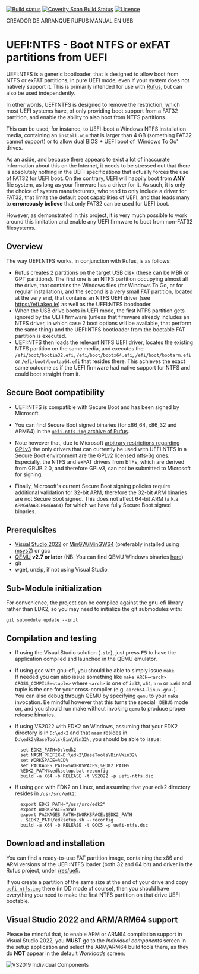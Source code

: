 [![Build status](https://img.shields.io/github/actions/workflow/status/pbatard/uefi-ntfs/windows.yml?style=flat-square)](https://github.com/pbatard/uefi-ntfs/actions)
[![Coverity Scan Build Status](https://img.shields.io/coverity/scan/23361.svg?style=flat-square)](https://scan.coverity.com/projects/pbatard-uefi-ntfs)
[![Licence](https://img.shields.io/badge/license-GPLv2-blue.svg?style=flat-square)](https://www.gnu.org/licenses/gpl-2.0.en.html)

CREADOR DE ARRANQUE RUFUS MANUAL EN USB

UEFI:NTFS - Boot NTFS or exFAT partitions from UEFI
===================================================

UEFI:NTFS is a generic bootloader, that is designed to allow boot from NTFS or
exFAT partitions, in pure UEFI mode, even if your system does not natively
support it.
This is primarily intended for use with [Rufus](https://rufus.ie), but can also
be used independently.

In other words, UEFI:NTFS is designed to remove the restriction, which most
UEFI systems have, of only providing boot support from a FAT32 partition, and
enable the ability to also boot from NTFS partitions.

This can be used, for instance, to UEFI-boot a Windows NTFS installation media,
containing an `install.wim` that is larger than 4 GB (something FAT32 cannot
support) or to allow dual BIOS + UEFI boot of 'Windows To Go' drives.

As an aside, and because there appears to exist a lot of inaccurate information
about this on the Internet, it needs to be stressed out that there is absolutely
nothing in the UEFI specifications that actually forces the use of FAT32 for
UEFI boot. On the contrary, UEFI will happily boot from __ANY__ file system,
as long as your firmware has a driver for it. As such, it is only the choice of
system manufacturers, who tend to only include a driver for FAT32, that limits
the default boot capabilities of UEFI, and that leads many to __erroneously
believe__ that only FAT32 can be used for UEFI boot.

However, as demonstrated in this project, it is very much possible to work
around this limitation and enable any UEFI firmware to boot from non-FAT32
filesystems.

## Overview

The way UEFI:NTFS works, in conjunction with Rufus, is as follows:

* Rufus creates 2 partitions on the target USB disk (these can be MBR or GPT
  partitions). The first one is an NTFS partition occupying almost all the
  drive, that contains the Windows files (for Windows To Go, or for regular
  installation), and the second is a very small FAT partition, located at the
  very end, that contains an NTFS UEFI driver (see https://efi.akeo.ie) as well
  as the UEFI:NTFS bootloader.
* When the USB drive boots in UEFI mode, the first NTFS partition gets ignored
  by the UEFI firmware (unless that firmware already includes an NTFS driver,
  in which case 2 boot options will be available, that perform the same thing)
  and the UEFI:NTFS bootloader from the bootable FAT partition is executed.
* UEFI:NTFS then loads the relevant NTFS UEFI driver, locates the existing NTFS
  partition on the same media, and executes the `/efi/boot/bootia32.efi`,
  `/efi/boot/bootx64.efi`, `/efi/boot/bootarm.efi` or `/efi/boot/bootaa64.efi`
  that resides there. This achieves the exact same outcome as if the UEFI
  firmware had native support for NTFS and could boot straight from it.

## Secure Boot compatibility

* UEFI:NTFS is compatible with Secure Boot and has been signed by Microsoft.

* You can find Secure Boot signed binaries (for x86_64, x86_32 and ARM64) in the
  [`uefi-ntfs.img` archive of Rufus](https://github.com/pbatard/rufus/tree/master/res/uefi).

* Note however that, due to Microsoft [arbitrary restrictions regarding GPLv3](https://techcommunity.microsoft.com/t5/hardware-dev-center/updated-uefi-signing-requirements/ba-p/1062916)
  the only drivers that can currently be used with UEFI:NTFS in a Secure Boot
  environment are the GPLv2 licensed [ntfs-3g ones](https://github.com/pbatard/ntfs-3g).
  Especially, the NTFS and exFAT drivers from EfiFs, which are derived from
  GRUB 2.0, and therefore GPLv3, can not be submitted to Microsoft for signing.

* Finally, Microsoft's current Secure Boot signing policies require additional
  validation for 32-bit ARM, therefore the 32-bit ARM binaries are not Secure
  Boot signed. This does not affect 64-bit ARM (a.k.a. `ARM64`/`AARCH64`/`AA64`)
  for which we have fully Secure Boot signed binaries.

## Prerequisites

* [Visual Studio 2022](https://www.visualstudio.com/vs/community/) or
  [MinGW](http://www.mingw.org/)/[MinGW64](http://mingw-w64.sourceforge.net/)
  (preferably installed using [msys2](https://sourceforge.net/projects/msys2/))
  or gcc
* [QEMU](http://www.qemu.org) __v2.7 or later__
  (NB: You can find QEMU Windows binaries [here](https://qemu.weilnetz.de/w64/))
* git
* wget, unzip, if not using Visual Studio

## Sub-Module initialization

For convenience, the project can be compiled against the gnu-efi library rather
than EDK2, so you may need to initialize the git submodules with:
```
git submodule update --init
```

## Compilation and testing

* If using the Visual Studio solution (`.sln`), just press <kbd>F5</kbd> to have
the application compiled and launched in the QEMU emulator.

* If using gcc with gnu-efi, you should be able to simply issue `make`.  
If needed you can also issue something like `make ARCH=<arch> CROSS_COMPILE=<tuple>`
where `<arch>` is one of `ia32`, `x64`, `arm` or `aa64` and tuple is the one for
your cross-compiler (e.g. `aarch64-linux-gnu-`).  
You can also debug through QEMU by specifying `qemu` to your `make` invocation.
Be mindful however that this turns the special `_DEBUG` mode on, and you should
run make without invoking `qemu` to produce proper release binaries.

* If using VS2022 with EDK2 on Windows, assuming that your EDK2 directory is in
`D:\edk2` and that `nasm` resides in `D:\edk2\BaseTools\Bin\Win32\`, you should
be able to issue:  

        set EDK2_PATH=D:\edk2
        set NASM_PREFIX=D:\edk2\BaseTools\Bin\Win32\
        set WORKSPACE=%CD%
        set PACKAGES_PATH=%WORKSPACE%;%EDK2_PATH%
        %EDK2_PATH%\edksetup.bat reconfig
        build -a X64 -b RELEASE -t VS2022 -p uefi-ntfs.dsc

* If using gcc with EDK2 on Linux, and assuming that your edk2 directory resides
in `/usr/src/edk2`:  

        export EDK2_PATH="/usr/src/edk2"
        export WORKSPACE=$PWD
        export PACKAGES_PATH=$WORKSPACE:$EDK2_PATH
        . $EDK2_PATH/edksetup.sh --reconfig
        build -a X64 -b RELEASE -t GCC5 -p uefi-ntfs.dsc

## Download and installation

You can find a ready-to-use FAT partition image, containing the x86 and ARM
versions of the UEFI:NTFS loader (both 32 and 64 bit) and driver in the Rufus
project, under [/res/uefi](https://github.com/pbatard/rufus/tree/master/res/uefi).

If you create a partition of the same size at the end of your drive and copy
[`uefi-ntfs.img`](https://github.com/pbatard/rufus/blob/master/res/uefi/uefi-ntfs.img?raw=true)
there (in DD mode of course), then you should have everything you need to make
the first NTFS partition on that drive UEFI bootable.

## Visual Studio 2022 and ARM/ARM64 support

Please be mindful that, to enable ARM or ARM64 compilation support in Visual Studio
2022, you __MUST__ go to the _Individual components_ screen in the setup application
and select the ARM/ARM64 build tools there, as they do __NOT__ appear in the default
_Workloads_ screen:

![VS2019 Individual Components](https://files.akeo.ie/pics/VS2019_Individual_Components.png)
